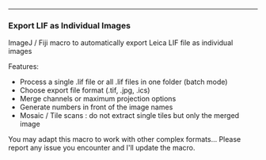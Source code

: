 -------------------------------------------------------------------------------
### **Export LIF as Individual Images**

ImageJ / Fiji macro to automatically export Leica LIF file as individual images

Features:
- Process a single .lif file or all .lif files in one folder (batch mode)
- Choose export file format (.tif, .jpg, .ics)
- Merge channels or maximum projection options
- Generate numbers in front of the image names
- Mosaic / Tile scans : do not extract single tiles but only the merged image

You may adapt this macro to work with other complex formats...
Please report any issue you encounter and I'll update the macro.
